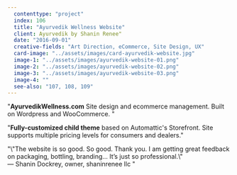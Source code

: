 ```yaml
---
  contenttype: "project"
  index: 106
  title: "Ayurvedik Wellness Website"
  client: Ayurvedik by Shanin Renee"
  date: "2016-09-01"
  creative-fields: "Art Direction, eCommerce, Site Design, UX"
  card-image: "../assets/images/card-ayurvedik-website.jpg"
  image-1: "../assets/images/ayurvedik-website-01.png"
  image-2: "../assets/images/ayurvedik-website-02.png"
  image-3: "../assets/images/ayurvedik-website-03.png"
  image-4: ""
  see-also: "107, 108, 109"
---
```


<p className=copy_A>"<strong>AyurvedikWellness.com</strong> Site design and ecommerce management. Built on Wordpress and WooCommerce.
"</p>
<p className=copy_B>"<strong>Fully-customized child theme</strong> based on Automattic's Storefront. Site supports multiple pricing levels for consumers and dealers."</p>
<p className=copy_C>"\"The website is so good. So good. Thank you. I am getting great feedback on packaging, bottling, branding… It’s just so professional.\" </br>
— Shanin Dockrey, owner, shaninrenee llc
"</p>
<p className=copy_D></p>
